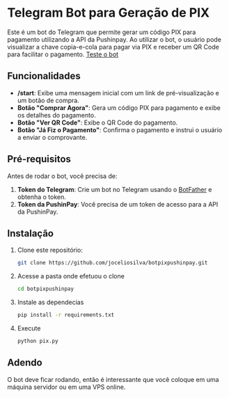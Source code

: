 # Telegram Bot para Geração de PIX

Este é um bot do Telegram que permite gerar um código PIX para pagamento utilizando a API da Pushinpay. Ao utilizar o bot, o usuário pode visualizar a chave copia-e-cola para pagar via PIX e receber um QR Code para facilitar o pagamento.
 [Teste o bot](https://t.me/pushinpayautobot)

## Funcionalidades

- **/start**: Exibe uma mensagem inicial com um link de pré-visualização e um botão de compra.
- **Botão "Comprar Agora"**: Gera um código PIX para pagamento e exibe os detalhes do pagamento.
- **Botão "Ver QR Code"**: Exibe o QR Code do pagamento.
- **Botão "Já Fiz o Pagamento"**: Confirma o pagamento e instrui o usuário a enviar o comprovante.

## Pré-requisitos

Antes de rodar o bot, você precisa de:

1. **Token do Telegram**: Crie um bot no Telegram usando o [BotFather](https://core.telegram.org/bots#botfather) e obtenha o token.
2. **Token da PushinPay**: Você precisa de um token de acesso para a API da PushinPay.

## Instalação

1. Clone este repositório:
   ```bash
   git clone https://github.com/joceliosilva/botpixpushinpay.git
2. Acesse a pasta onde efetuou o clone
   ```bash
   cd botpixpushinpay
4. Instale as dependecias
   ```bash
   pip install -r requirements.txt
5. Execute
   ```bash
   python pix.py

## Adendo
O bot deve ficar rodando, então é interessante que você coloque em uma máquina servidor ou em uma VPS online.
   

   

